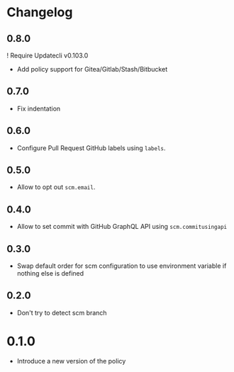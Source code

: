 # Changelog

## 0.8.0

! Require Updatecli v0.103.0

* Add policy support for Gitea/Gitlab/Stash/Bitbucket

## 0.7.0

* Fix indentation

## 0.6.0

* Configure Pull Request GitHub labels using `labels`.

## 0.5.0

* Allow to opt out `scm.email`.

## 0.4.0

* Allow to set commit with GitHub GraphQL API using `scm.commitusingapi`

## 0.3.0

* Swap default order for scm configuration to use environment variable if nothing else is defined

## 0.2.0

* Don't try to detect scm branch

# 0.1.0

* Introduce a new version of the policy

